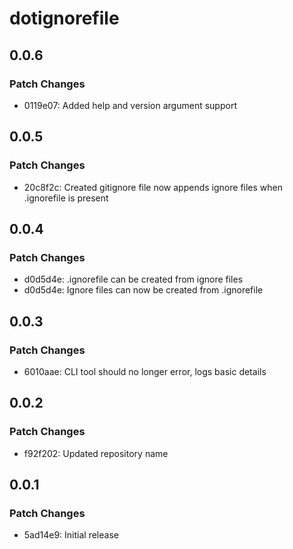 # dotignorefile

## 0.0.6

### Patch Changes

- 0119e07: Added help and version argument support

## 0.0.5

### Patch Changes

- 20c8f2c: Created gitignore file now appends ignore files when .ignorefile is present

## 0.0.4

### Patch Changes

- d0d5d4e: .ignorefile can be created from ignore files
- d0d5d4e: Ignore files can now be created from .ignorefile

## 0.0.3

### Patch Changes

- 6010aae: CLI tool should no longer error, logs basic details

## 0.0.2

### Patch Changes

- f92f202: Updated repository name

## 0.0.1

### Patch Changes

- 5ad14e9: Initial release
